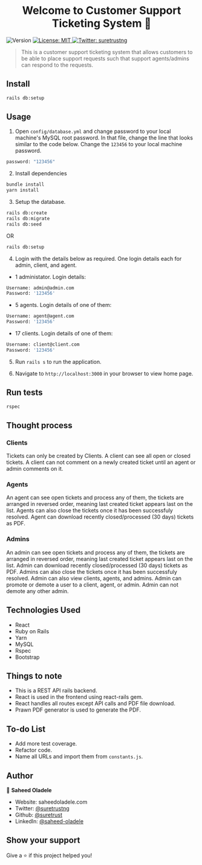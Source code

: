 <h1 align="center">Welcome to Customer Support Ticketing System 👋</h1>
<p>
  <img alt="Version" src="https://img.shields.io/badge/version-0.1.0-blue.svg?cacheSeconds=2592000" />
  <a href="#" target="_blank">
    <img alt="License: MIT" src="https://img.shields.io/badge/License-MIT-yellow.svg" />
  </a>
  <a href="https://twitter.com/suretrustng" target="_blank">
    <img alt="Twitter: suretrustng" src="https://img.shields.io/twitter/follow/suretrustng.svg?style=social" />
  </a>
</p>

> This is a customer support ticketing system that allows customers to be able to place support requests such that support agents/admins can respond to the requests.

## Install

```sh
rails db:setup
```

## Usage

1. Open `config/database.yml` and change password to your local machine's MySQL root password. In that file, change the line that looks similar to the code below. Change the `123456` to your local machine password.

```sh
password: "123456"
```

2. Install dependencies

```sh
bundle install
yarn install
```

3. Setup the database.

```sh
rails db:create
rails db:migrate
rails db:seed
```

OR

```sh
rails db:setup
```

4. Login with the details below as required. One login details each for admin, client, and agent.

- 1 administator. Login details:

```sh
Username: admin@admin.com
Password: '123456'
```

- 5 agents. Login details of one of them:

```sh
Username: agent@agent.com
Password: '123456'
```

- 17 clients. Login details of one of them:

```sh
Username: client@client.com
Password: '123456'
```

5. Run `rails s` to run the application.

6. Navigate to `http://localhost:3000` in your browser to view home page.

## Run tests

```sh
rspec
```

## Thought process

### Clients

Tickets can only be created by Clients. A client can see all open or closed tickets. A client can not comment on a newly created ticket until an agent or admin comments on it.

### Agents

An agent can see open tickets and process any of them, the tickets are arranged in reversed order, meaning last created ticket appears last on the list. Agents can also close the tickets once it has been successfuly resolved. Agent can download recently closed/processed (30 days) tickets as PDF.

### Admins

An admin can see open tickets and process any of them, the tickets are arranged in reversed order, meaning last created ticket appears last on the list. Admin can download recently closed/processed (30 days) tickets as PDF. Admins can also close the tickets once it has been successfuly resolved. Admin can also view clients, agents, and admins. Admin can promote or demote a user to a client, agent, or admin. Admin can not demote any other admin.

## Technologies Used

- React
- Ruby on Rails
- Yarn
- MySQL
- Rspec
- Bootstrap

## Things to note

- This is a REST API rails backend.
- React is used in the frontend using react-rails gem.
- React handles all routes except API calls and PDF file download.
- Prawn PDF generator is used to generate the PDF.

## To-do List

- Add more test coverage.
- Refactor code.
- Name all URLs and import them from `constants.js`.

## Author

👤 **Saheed Oladele**

- Website: saheedoladele.com
- Twitter: [@suretrustng](https://twitter.com/suretrustng)
- Github: [@suretrust](https://github.com/suretrust)
- LinkedIn: [@saheed-oladele](https://linkedin.com/in/saheed-oladele)

## Show your support

Give a ⭐️ if this project helped you!
